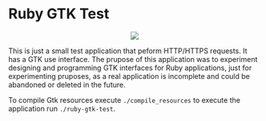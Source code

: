 # Ruby GTK Test

<p align="center">
  <img src="https://user-images.githubusercontent.com/1571416/52521324-e4077300-2c75-11e9-97bf-43bcf5c889fe.png" alg="Simple GTK Application"/>
</p>

This is just a small test application that peform HTTP/HTTPS requests. It has a GTK use interface. The prupose of this application was to experiment designing and programming GTK interfaces for Ruby applications, just for experimenting pruposes, as a real application is incomplete and could be abandoned or deleted in the future.

To compile Gtk resources execute `./compile_resources` to execute the application run `./ruby-gtk-test`.
